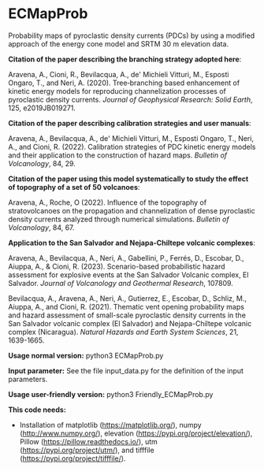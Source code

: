# ECMapProb
Probability maps of pyroclastic density currents (PDCs) by using a modified approach of the energy cone model and SRTM 30 m elevation data.

**Citation of the paper describing the branching strategy adopted here**:

Aravena, A., Cioni, R., Bevilacqua, A., de' Michieli Vitturi, M., Esposti Ongaro, T., and Neri, A. (2020). Tree‐branching based enhancement of kinetic energy models for reproducing channelization processes of pyroclastic density currents. *Journal of Geophysical Research: Solid Earth*, 125, e2019JB019271.

**Citation of the paper describing calibration strategies and user manuals**:

Aravena, A., Bevilacqua, A., de' Michieli Vitturi, M., Esposti Ongaro, T., Neri, A., and Cioni, R. (2022). Calibration strategies of PDC kinetic energy models and their application to the construction of hazard maps. *Bulletin of Volcanology*, 84, 29. 

**Citation of the paper using this model systematically to study the effect of topography of a set of 50 volcanoes**:

Aravena, A., Roche, O (2022). Influence of the topography of stratovolcanoes on the propagation and channelization of dense pyroclastic density currents analyzed through numerical simulations. *Bulletin of Volcanology*, 84, 67.

**Application to the San Salvador and Nejapa-Chiltepe volcanic complexes**:

Aravena, A., Bevilacqua, A., Neri, A., Gabellini, P., Ferrés, D., Escobar, D., Aiuppa, A., & Cioni, R. (2023). Scenario-based probabilistic hazard assessment for explosive events at the San Salvador Volcanic complex, El Salvador. *Journal of Volcanology and Geothermal Research*, 107809.

Bevilacqua, A., Aravena, A., Neri, A., Gutierrez, E., Escobar, D., Schliz, M., Aiuppa, A., and Cioni, R. (2021). Thematic vent opening probability maps and hazard assessment of small-scale pyroclastic density currents in the San Salvador volcanic complex (El Salvador) and Nejapa-Chiltepe volcanic complex (Nicaragua). *Natural Hazards and Earth System Sciences*, 21, 1639-1665.

**Usage normal version:**
 python3 ECMapProb.py

**Input parameter:**
 See the file input_data.py for the definition of the input parameters.

**Usage user-friendly version:**
 python3 Friendly_ECMapProb.py

**This code needs:**
 - Installation of matplotlib (https://matplotlib.org/), numpy (http://www.numpy.org/), elevation (https://pypi.org/project/elevation/), Pillow (https://pillow.readthedocs.io/), utm (https://pypi.org/project/utm/), and tifffile (https://pypi.org/project/tifffile/).

